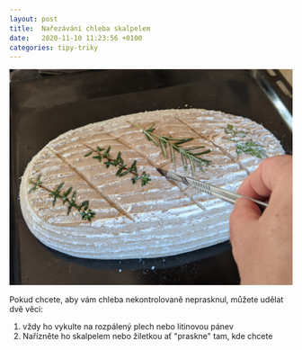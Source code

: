 ```yaml
---
layout: post
title:  Nařezávání chleba skalpelem
date:   2020-11-10 11:23:56 +0100
categories: tipy-triky 
---
```


![Naříznutí chleba skalpelem](/assets/narezavani-chleba.jpg)

Pokud chcete, aby vám chleba nekontrolovaně neprasknul, můžete udělat dvě věci:

1. vždy ho vykulte na rozpálený plech nebo litinovou pánev
2. Nařízněte ho skalpelem nebo žiletkou ať "praskne" tam, kde chcete

